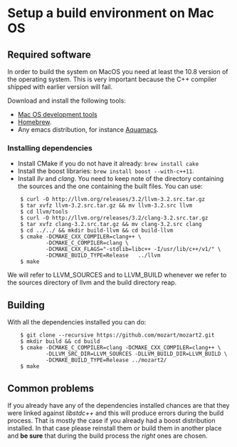 # Setup a build environment on Mac OS

## Required software

In order to build the system on MacOS you need at least the 10.8 version of the operating system. This is very important because the C++ compiler shipped with earlier version will fail.

Download and install the following tools:

*  [Mac OS development tools](http://developer.apple.com)
*  [Homebrew](http://mxcl.github.com/homebrew/).
*   Any emacs distribution, for instance [Aquamacs](http://aquamacs.org/).

### Installing dependencies

*  Install CMake if you do not have it already: `brew install cake` 
*  Install the boost libraries: `brew install boost --with-c++11`.
*  Install *llv* and *clang*. You need to keep note of the directory containing the sources and the one containing the built files. You can use: 

```
    $ curl -O http://llvm.org/releases/3.2/llvm-3.2.src.tar.gz
    $ tar xvfz llvm-3.2.src.tar.gz && mv llvm-3.2.src llvm
    $ cd llvm/tools
    $ curl -O http://llvm.org/releases/3.2/clang-3.2.src.tar.gz
    $ tar xvfz clang-3.2.src.tar.gz && mv clang-3.2.src clang
    $ cd ../../ && mkdir build-llvm && cd build-llvm
    $ cmake -DCMAKE_CXX_COMPILER=clang++ \
            -DCMAKE_C_COMPILER=clang \
            -DCMAKE_CXX_FLAGS="-stdlib=libc++ -I/usr/lib/c++/v1/" \
            -DCMAKE_BUILD_TYPE=Release   ../llvm
    $ make     
```      
We will refer to LLVM_SOURCES and to LLVM_BUILD whenever we refer to the sources directory of llvm and the build directory reap.

## Building
With all the dependencies installed you can do:

```
    $ git clone --recursive https://github.com/mozart/mozart2.git
    $ mkdir build && cd build
    $ cmake -DCMAKE_C_COMPILER=clang -DCMAKE_CXX_COMPILER=clang++ \
            -DLLVM_SRC_DIR=LLVM_SOURCES -DLLVM_BUILD_DIR=LLVM_BUILD \
            -DCMAKE_BUILD_TYPE=Release ../mozart2/
    $ make
``` 

## Common problems
If you already have any of the dependencies installed chances are that they were linked against *libstdc++* and this will produce errors during the build process. That is mostly the case if you already had a boost distribution installed. In that case please reinstall them or build them in another place and **be sure** that during the build process the *right* ones are chosen.